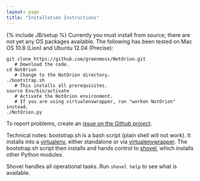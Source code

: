 ```yaml
---
layout: page
title: "Installation Instructions"
---
```

{% include JB/setup %}
Currently you must install from source; there are not yet any OS packages available. The following has been tested on Mac OS 10.8 (Lion) and Ubuntu 12.04 (Precise):

    git clone https://github.com/greenmoss/NotOrion.git 
       # Download the code.
    cd NotOrion 
       # Change to the NotOrion directory.
    ./bootstrap.sh 
       # This installs all prerequisites.
    source Env/bin/activate 
       # Activate the NotOrion environment. 
       # If you are using virtualenvwrapper, run "workon NotOrion" instead.
    ./NotOrion.py

To report problems, create an [issue on the Github project](https://github.com/greenmoss/NotOrion/issues).

Technical notes: bootstrap.sh is a bash script (plain shell will not work). It installs into a [virtualenv](http://pypi.python.org/pypi/virtualenv), either standalone or via [virtualenvwrapper](http://www.doughellmann.com/projects/virtualenvwrapper/). The bootstrap.sh script then installs and hands control to [shovel](https://github.com/seomoz/shovel), which installs other Python modules. 

Shovel handles all operational tasks. Run `shovel help` to see what is available.
